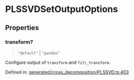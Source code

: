 # PLSSVDSetOutputOptions

## Properties

### transform?

> `"default"` \| `"pandas"`

Configure output of `transform` and `fit\_transform`.

Defined in:  [generated/cross\_decomposition/PLSSVD.ts:403](https://github.com/transitive-bullshit/scikit-learn-ts/blob/92ab806/packages/sklearn/src/generated/cross_decomposition/PLSSVD.ts#L403)
